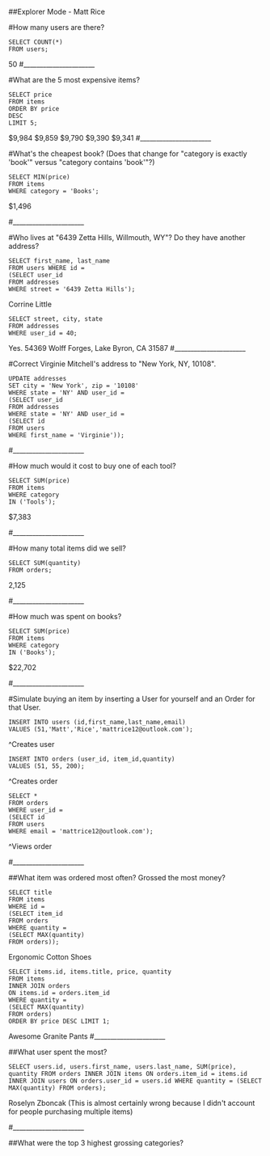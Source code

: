 ##Explorer Mode - Matt Rice

#How many users are there?
```
SELECT COUNT(*)
FROM users;
```
50
#______________________

#What are the 5 most expensive items?

```
SELECT price
FROM items
ORDER BY price
DESC
LIMIT 5;
```
$9,984
$9,859
$9,790
$9,390
$9,341
#______________________

#What's the cheapest book? (Does that change for "category is exactly 'book'" versus "category contains 'book'"?)

```
SELECT MIN(price)
FROM items
WHERE category = 'Books';
```
$1,496

#______________________


#Who lives at "6439 Zetta Hills, Willmouth, WY"? Do they have another address?
```
SELECT first_name, last_name
FROM users WHERE id =
(SELECT user_id
FROM addresses
WHERE street = '6439 Zetta Hills');
```
Corrine Little

```
SELECT street, city, state
FROM addresses
WHERE user_id = 40;
```
Yes. 54369 Wolff Forges, Lake Byron, CA 31587
#______________________

#Correct Virginie Mitchell's address to "New York, NY, 10108".

```
UPDATE addresses
SET city = 'New York', zip = '10108'
WHERE state = 'NY' AND user_id =
(SELECT user_id
FROM addresses
WHERE state = 'NY' AND user_id =
(SELECT id
FROM users
WHERE first_name = 'Virginie'));
```

#______________________

#How much would it cost to buy one of each tool?
```
SELECT SUM(price)
FROM items
WHERE category
IN ('Tools');
```
$7,383

#______________________

#How many total items did we sell?
```
SELECT SUM(quantity)
FROM orders;
```
2,125


#______________________

#How much was spent on books?
```
SELECT SUM(price)
FROM items
WHERE category
IN ('Books');
```
$22,702

#______________________

#Simulate buying an item by inserting a User for yourself and an Order for that User.
```
INSERT INTO users (id,first_name,last_name,email)
VALUES (51,'Matt','Rice','mattrice12@outlook.com');
```
^Creates user

```
INSERT INTO orders (user_id, item_id,quantity)
VALUES (51, 55, 200);
```
^Creates order

```
SELECT *
FROM orders
WHERE user_id =
(SELECT id
FROM users
WHERE email = 'mattrice12@outlook.com');
```
^Views order

#______________________


##What item was ordered most often? Grossed the most money?
```
SELECT title 
FROM items 
WHERE id = 
(SELECT item_id 
FROM orders 
WHERE quantity = 
(SELECT MAX(quantity) 
FROM orders));
```
Ergonomic Cotton Shoes

```
SELECT items.id, items.title, price, quantity 
FROM items 
INNER JOIN orders 
ON items.id = orders.item_id 
WHERE quantity = 
(SELECT MAX(quantity) 
FROM orders) 
ORDER BY price DESC LIMIT 1;
```
Awesome Granite Pants
#______________________

##What user spent the most?

```
SELECT users.id, users.first_name, users.last_name, SUM(price), quantity FROM orders INNER JOIN items ON orders.item_id = items.id INNER JOIN users ON orders.user_id = users.id WHERE quantity = (SELECT MAX(quantity) FROM orders);
```

Roselyn Zboncak
(This is almost certainly wrong because I didn't account for people purchasing multiple items)

#______________________

##What were the top 3 highest grossing categories?





